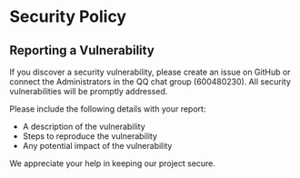 # Security Policy

## Reporting a Vulnerability

If you discover a security vulnerability, please create an issue on GitHub or connect the Administrators in the QQ chat group (600480230). All security vulnerabilities will be promptly addressed.

Please include the following details with your report:
- A description of the vulnerability
- Steps to reproduce the vulnerability
- Any potential impact of the vulnerability

We appreciate your help in keeping our project secure.
